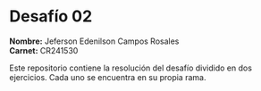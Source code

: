 # Desafío 02

**Nombre:** Jeferson Edenilson Campos Rosales  
**Carnet:** CR241530

Este repositorio contiene la resolución del desafío dividido en dos ejercicios. Cada uno se encuentra en su propia rama.



